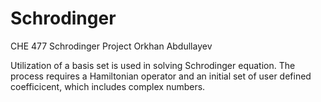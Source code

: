 # Schrodinger
CHE 477 Schrodinger Project
Orkhan Abdullayev

Utilization of a basis set is used in solving Schrodinger equation. The process requires a Hamiltonian operator and an initial
set of user defined coefficicent, which includes complex numbers.
